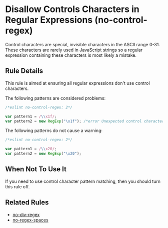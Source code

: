 # Disallow Controls Characters in Regular Expressions (no-control-regex)

Control characters are special, invisible characters in the ASCII range 0-31. These characters are rarely used in JavaScript strings so a regular expression containing these characters is most likely a mistake.

## Rule Details

This rule is aimed at ensuring all regular expressions don't use control characters.


The following patterns are considered problems:

```js
/*eslint no-control-regex: 2*/

var pattern1 = /\\x1f/;
var pattern2 = new RegExp("\x1f"); /*error Unexpected control character in regular expression.*/
```

The following patterns do not cause a warning:

```js
/*eslint no-control-regex: 2*/

var pattern1 = /\\x20/;
var pattern2 = new RegExp("\x20");
```

## When Not To Use It

If you need to use control character pattern matching, then you should turn this rule off.

## Related Rules

* [no-div-regex](no-div-regex.md)
* [no-regex-spaces](no-regex-spaces.md)


